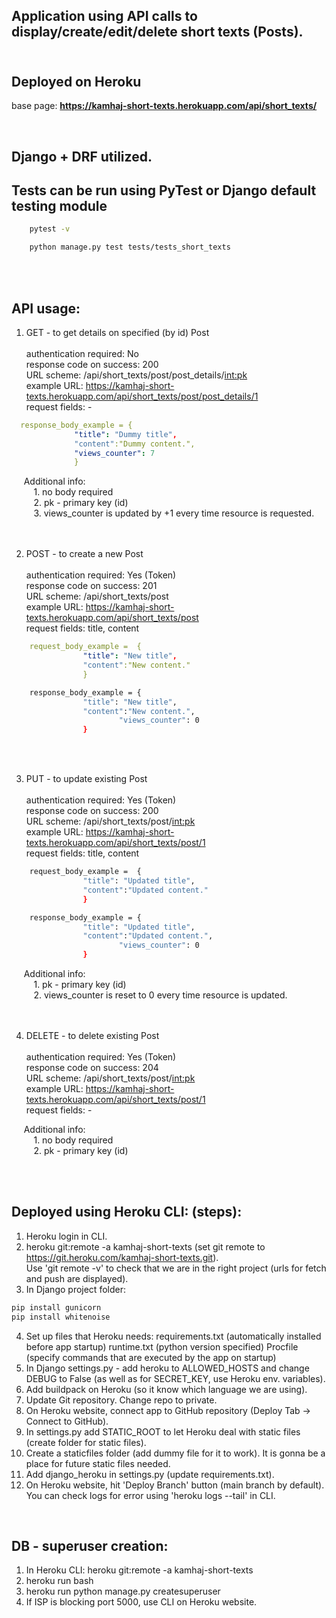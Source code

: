 ## Application using API calls to display/create/edit/delete short texts (Posts). </br></br>

## Deployed on Heroku
base page: 	**https://kamhaj-short-texts.herokuapp.com/api/short_texts/**

</br>

## Django + DRF utilized.
## Tests can be run using PyTest or Django default testing module
```bash
	pytest -v
```
```bash
	python manage.py test tests/tests_short_texts
```
</br></br>



## API usage:
1.  GET - to get details on specified (by id) Post </br></br>
 authentication required: No </br>
 response code on success: 200 </br>
 URL scheme: /api/short_texts/post/post_details/<int:pk> </br>
 example URL: https://kamhaj-short-texts.herokuapp.com/api/short_texts/post/post_details/1 </br>
 request fields: - </br>
	
  ```yaml
	response_body_example = {
				"title": "Dummy title",
				"content":"Dummy content.",
				"views_counter": 7
				}
   ```
  
&nbsp;&nbsp;&nbsp;&nbsp; Additional info: </br>
                 &nbsp;&nbsp;&nbsp;&nbsp;&nbsp;&nbsp;&nbsp;&nbsp; 1. no body required </br>
	 	 &nbsp;&nbsp;&nbsp;&nbsp;&nbsp;&nbsp;&nbsp;&nbsp; 2. pk - primary key (id) </br>
		 &nbsp;&nbsp;&nbsp;&nbsp;&nbsp;&nbsp;&nbsp;&nbsp; 3. views_counter is updated by +1 every time resource is requested. </br>
</br></br>

2. POST - to create a new Post </br></br>
	authentication required: Yes (Token) </br>
	response code on success: 201 </br>
	URL scheme: /api/short_texts/post </br>
	example URL: https://kamhaj-short-texts.herokuapp.com/api/short_texts/post </br>
	request fields: title, content </br>
	
```yaml
	request_body_example = 	{
				"title": "New title",
				"content":"New content."
				}
```
```bash            
  	response_body_example = {
				"title": "New title",
				"content":"New content.",
                		"views_counter": 0
				}
```
</br></br>

3. PUT - to update existing Post </br></br>
	authentication required: Yes (Token) </br>
	response code on success: 200 </br>
	URL scheme: /api/short_texts/post/<int:pk> </br>
	example URL: https://kamhaj-short-texts.herokuapp.com/api/short_texts/post/1 </br>
	request fields: title, content </br>
	
```bash
	request_body_example = 	{
				"title": "Updated title",
				"content":"Updated content."
				}
```
```bash            
  	response_body_example = {
				"title": "Updated title",
				"content":"Updated content.",
                		"views_counter": 0
				}
```

&nbsp;&nbsp;&nbsp;&nbsp; Additional info: </br>
                 &nbsp;&nbsp;&nbsp;&nbsp;&nbsp;&nbsp;&nbsp;&nbsp; 1. pk - primary key (id) </br>
		 &nbsp;&nbsp;&nbsp;&nbsp;&nbsp;&nbsp;&nbsp;&nbsp; 2. views_counter is reset to 0 every time resource is updated. </br>
</br></br>
	
4. DELETE - to delete existing Post </br></br>
	authentication required: Yes (Token) </br>
	response code on success: 204 </br>
	URL scheme: /api/short_texts/post/<int:pk> </br>
	example URL: https://kamhaj-short-texts.herokuapp.com/api/short_texts/post/1 </br>
	request fields: - </br>
	
&nbsp;&nbsp;&nbsp;&nbsp; Additional info: </br>
                 &nbsp;&nbsp;&nbsp;&nbsp;&nbsp;&nbsp;&nbsp;&nbsp; 1. no body required </br>
                 &nbsp;&nbsp;&nbsp;&nbsp;&nbsp;&nbsp;&nbsp;&nbsp; 2. pk - primary key (id) </br>

</br></br>
## Deployed using Heroku CLI: (steps): <br/>

1. Heroku login in CLI. <br/>
2. heroku git:remote -a kamhaj-short-texts (set git remote to https://git.heroku.com/kamhaj-short-texts.git). <br/>
	Use 'git remote -v' to check that we are in the right project (urls for fetch and push are displayed). <br/>
3. In Django project folder: <br/>
```bash
pip install gunicorn 
pip install whitenoise
```
4. Set up files that Heroku needs: 
		requirements.txt (automatically installed before app startup)
		runtime.txt (python version specified)
		Procfile (specify commands that are executed by the app on startup) 
    <br/>
5. In Django settings.py - add heroku to ALLOWED_HOSTS and change DEBUG to False (as well as for SECRET_KEY, use Heroku env. variables). <br/>
6. Add buildpack on Heroku (so it know which language we are using). <br/>
7. Update Git repository. Change repo to private. <br/>
8. On Heroku website, connect app to GitHub repository (Deploy Tab -> Connect to GitHub).  <br/>
9. In settings.py add STATIC_ROOT to let Heroku deal with static files (create folder for static files). <br/>
10. Create a staticfiles folder (add dummy file for it to work). It is gonna be a place for future static files needed.
11. Add django_heroku in settings.py (update requirements.txt).  <br/>
12. On Heroku website, hit 'Deploy Branch' button (main branch by default). <br/> 
    You can check logs for error using 'heroku logs --tail' in CLI.  <br/> 

<br/>

## DB - superuser creation:
1. In Heroku CLI: heroku git:remote -a kamhaj-short-texts
2. heroku run bash
3. heroku run python manage.py createsuperuser
4. If ISP is blocking port 5000, use CLI on Heroku website.
